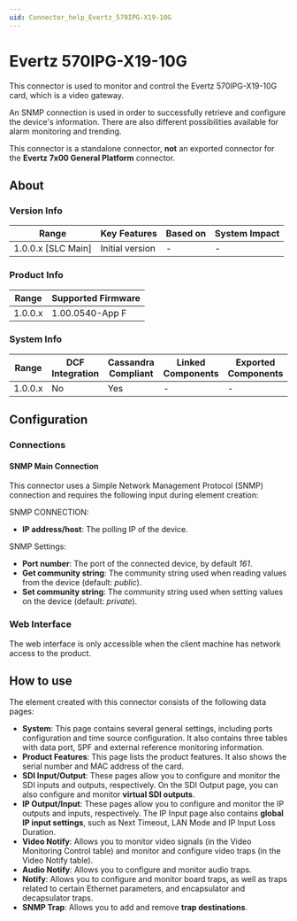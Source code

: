 ```yaml
---
uid: Connector_help_Evertz_570IPG-X19-10G
---
```


# Evertz 570IPG-X19-10G

This connector is used to monitor and control the Evertz 570IPG-X19-10G card, which is a video gateway.

An SNMP connection is used in order to successfully retrieve and configure the device's information. There are also different possibilities available for alarm monitoring and trending.

This connector is a standalone connector, **not** an exported connector for the **Evertz 7x00 General Platform** connector.

## About

### Version Info

| Range                | Key Features     | Based on     | System Impact     |
|----------------------|------------------|--------------|-------------------|
| 1.0.0.x \[SLC Main\] | Initial version  | \-           | \-                |

### Product Info

| Range     | Supported Firmware     |
|-----------|------------------------|
| 1.0.0.x   | 1.00.0540-App F        |

### System Info

| Range     | DCF Integration     | Cassandra Compliant     | Linked Components     | Exported Components     |
|-----------|---------------------|-------------------------|-----------------------|-------------------------|
| 1.0.0.x   | No                  | Yes                     | \-                    | \-                      |

## Configuration

### Connections

#### SNMP Main Connection

This connector uses a Simple Network Management Protocol (SNMP) connection and requires the following input during element creation:

SNMP CONNECTION:

- **IP address/host**: The polling IP of the device.

SNMP Settings:

- **Port number**: The port of the connected device, by default *161*.
- **Get community string**: The community string used when reading values from the device (default: *public*).
- **Set community string**: The community string used when setting values on the device (default: *private*).

### Web Interface

The web interface is only accessible when the client machine has network access to the product.

## How to use

The element created with this connector consists of the following data pages:

- **System**: This page contains several general settings, including ports configuration and time source configuration. It also contains three tables with data port, SPF and external reference monitoring information.
- **Product Features**: This page lists the product features. It also shows the serial number and MAC address of the card.
- **SDI Input/Output**: These pages allow you to configure and monitor the SDI inputs and outputs, respectively. On the SDI Output page, you can also configure and monitor **virtual SDI outputs**.
- **IP Output/Input**: These pages allow you to configure and monitor the IP outputs and inputs, respectively. The IP Input page also contains **global IP input settings**, such as Next Timeout, LAN Mode and IP Input Loss Duration.
- **Video Notify**: Allows you to monitor video signals (in the Video Monitoring Control table) and monitor and configure video traps (in the Video Notify table).
- **Audio Notify**: Allows you to configure and monitor audio traps.
- **Notify**: Allows you to configure and monitor board traps, as well as traps related to certain Ethernet parameters, and encapsulator and decapsulator traps.
- **SNMP Trap**: Allows you to add and remove **trap destinations**.
